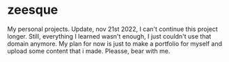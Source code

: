 # zeesque
My personal projects.
Update, nov 21st 2022,
I can't continue this project longer. Still, everything I learned wasn't enough, I just couldn't use that domain anymore. My plan for now is just to make a portfolio for myself and upload some content that i made. Pleasse, bear with me.
